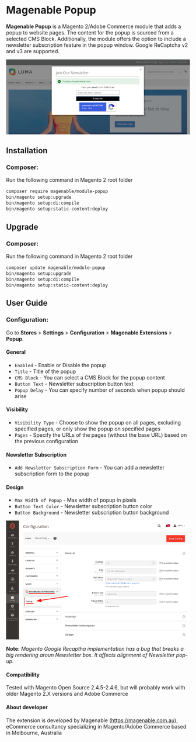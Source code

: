 # Magenable Popup

**Magenable Popup** is a Magento 2/Adobe Commerce module that adds a popup to website pages. The content for the popup is sourced from a selected CMS Block. Additionally, the module offers the option to include a newsletter subscription feature in the popup window. Google ReCaptcha v2 and v3 are supported.

![](README/1.png)

## Installation

### Composer:

Run the following command in Magento 2 root folder

```
composer require magenable/module-popup
bin/magento setup:upgrade
bin/magento setup:di:compile
bin/magento setup:static-content:deploy
```
## Upgrade

### Composer:

Run the following command in Magento 2 root folder

```
composer update magenable/module-popup
bin/magento setup:upgrade
bin/magento setup:di:compile
bin/magento setup:static-content:deploy
```

## User Guide

### Configuration:

Go to **Stores** > **Settings** > **Configuration** > **Magenable Extensions** > **Popup**.

#### General

- `Enabled` - Enable or Disable the popup
- `Title` - Title of the popup
- `CMS Block` - You can select a CMS Block for the popup content
- `Button Text` - Newsletter subscription button text
- `Popup Delay` - You can specify number of seconds when popup should arise

#### Visibility

- `Visibility Type` - Choose to show the popup on all pages, excluding specified pages, or only show the popup on specified pages
- `Pages` - Specify the URLs of the pages (without the base URL) based on the previous configuration

#### Newsletter Subscription

- `Add Newsletter Subscription Form` - You can add a newsletter subscription form to the popup

#### Design

- `Max Width of Popup` - Max width of popup in pixels
- `Button Text Color` - Newsletter subscription button color
- `Button Background` - Newsletter subscription button background

![](README/2.png)

**Note:** _Magento Google Recaptha implementation has a bug that breaks a big rendering aroun Newsletter box. It affects alignment of Newsletter pop-up._

#### Compatibility
Tested with Magento Open Source 2.4.5-2.4.6, but will probably work with older Magento 2.X versions and Adobe Commerce

#### About developer
The extension is developed by Magenable (https://magenable.com.au), eCommerce consultancy specializing in Magento/Adobe Commerce based in Melbourne, Australia
